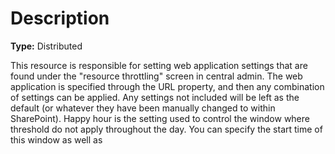 # Description

**Type:** Distributed

This resource is responsible for setting web application settings that are
found under the "resource throttling" screen in central admin. The web
application is specified through the URL property, and then any combination of
settings can be applied. Any settings not included will be left as the default
(or whatever they have been manually changed to within SharePoint). Happy hour
is the setting used to control the window where threshold do not apply
throughout the day. You can specify the start time of this window as well as
